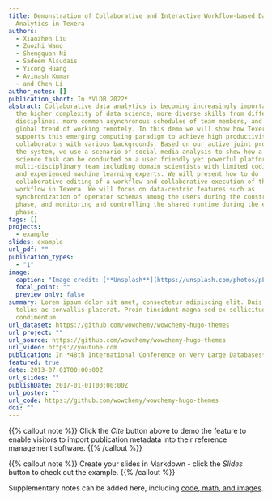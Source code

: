 ```yaml
---
title: Demonstration of Collaborative and Interactive Workflow-based Data
  Analytics in Texera
authors:
  - Xiaozhen Liu
  - Zuozhi Wang
  - Shengquan Ni
  - Sadeem Alsudais
  - Yicong Huang
  - Avinash Kumar
  - and Chen Li
author_notes: []
publication_short: In *VLDB 2022*
abstract: Collaborative data analytics is becoming increasingly important due to
  the higher complexity of data science, more diverse skills from different
  disciplines, more common asynchronous schedules of team members, and the
  global trend of working remotely. In this demo we will show how Texera
  supports this emerging computing paradigm to achieve high productivity among
  collaborators with various backgrounds. Based on our active joint projects on
  the system, we use a scenario of social media analysis to show how a data
  science task can be conducted on a user friendly yet powerful platform by a
  multi-disciplinary team including domain scientists with limited coding skills
  and experienced machine learning experts. We will present how to do
  collaborative editing of a workflow and collaborative execution of the
  workflow in Texera. We will focus on data-centric features such as
  synchronization of operator schemas among the users during the construction
  phase, and monitoring and controlling the shared runtime during the execution
  phase.
tags: []
projects:
  - example
slides: example
url_pdf: ""
publication_types:
  - "1"
image:
  caption: "Image credit: [**Unsplash**](https://unsplash.com/photos/pLCdAaMFLTE)"
  focal_point: ""
  preview_only: false
summary: Lorem ipsum dolor sit amet, consectetur adipiscing elit. Duis posuere
  tellus ac convallis placerat. Proin tincidunt magna sed ex sollicitudin
  condimentum.
url_dataset: https://github.com/wowchemy/wowchemy-hugo-themes
url_project: ""
url_source: https://github.com/wowchemy/wowchemy-hugo-themes
url_video: https://youtube.com
publication: In *48th International Conference on Very Large Databases*
featured: true
date: 2013-07-01T00:00:00Z
url_slides: ""
publishDate: 2017-01-01T00:00:00Z
url_poster: ""
url_code: https://github.com/wowchemy/wowchemy-hugo-themes
doi: ""
---
```


{{% callout note %}}
Click the _Cite_ button above to demo the feature to enable visitors to import publication metadata into their reference management software.
{{% /callout %}}

{{% callout note %}}
Create your slides in Markdown - click the _Slides_ button to check out the example.
{{% /callout %}}

Supplementary notes can be added here, including [code, math, and images](https://wowchemy.com/docs/writing-markdown-latex/).
